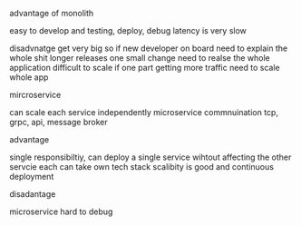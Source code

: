 advantage of monolith

easy to develop and testing, deploy, debug
latency is very slow

disadvnatge
get very big so if new developer on board need to explain the whole shit
longer releases one small change need to realse the whole application
difficult to scale if one part getting more traffic need to scale whole app

mircroservice

can scale each service independently
microservice commnuination tcp, grpc, api, message broker

advantage

single responsibiltiy, can deploy a single service wihtout affecting the other servcie
each can take own tech stack 
scalibity is good and continuous deployment

disadantage

microservice hard to debug


